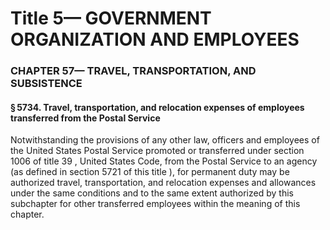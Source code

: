 
# Title 5— GOVERNMENT ORGANIZATION AND EMPLOYEES
### CHAPTER 57— TRAVEL, TRANSPORTATION, AND SUBSISTENCE
#### § 5734. Travel, transportation, and relocation expenses of employees transferred from the Postal Service

Notwithstanding the provisions of any other law, officers and employees of the United States Postal Service promoted or transferred under section 1006 of title 39 , United States Code, from the Postal Service to an agency (as defined in section 5721 of this title ), for permanent duty may be authorized travel, transportation, and relocation expenses and allowances under the same conditions and to the same extent authorized by this subchapter for other transferred employees within the meaning of this chapter.
